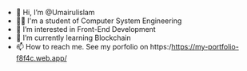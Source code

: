 - 👋 Hi, I’m @Umairulislam
- 👨‍🎓 I'm a student of Computer System Engineering
- 👀 I’m interested in Front-End Development
- 🌱 I’m currently learning Blockchain
- 📫 How to reach me. See my porfolio on https:/https://my-portfolio-f8f4c.web.app/

